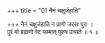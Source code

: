 +++
title = "01 नैनं चक्षुर्जहाति"

+++
नैनं चक्षुर्जहाति न प्राणो जरसः पुरा ।  
पुरं यो ब्रह्मणो वेद यस्मात् पुरुष उच्यते ॥ १ ॥